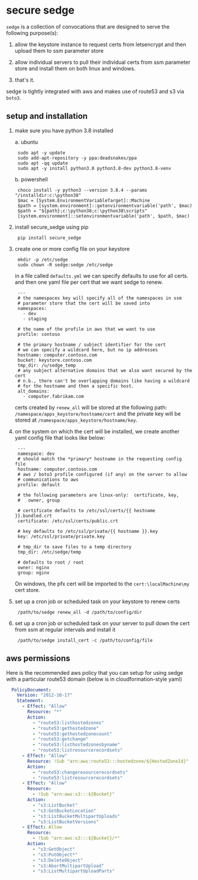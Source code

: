 # secure sedge

`sedge` is a collection of convocations that are designed
to serve the following purpose(s):

1. allow the keystore instance to request certs
   from letsencrypt and then upload them to ssm parameter store

2. allow individual servers to pull their individual certs from
   ssm parameter store and install them on both linux
   and windows.

3. that's it.

sedge is tightly integrated with aws and makes use of route53 and s3 
via ``boto3``.

## setup and installation

1. make sure you have python 3.8 installed

    a. ubuntu

        sudo apt -y update
        sudo add-apt-repository -y ppa:deadsnakes/ppa
        sudo apt -qq update
        sudo apt -y install python3.8 python3.8-dev python3.8-venv

    b. powershell

        choco install -y python3 --version 3.8.4 --params "/installdir:c:\python38"
        $mac = [System.EnvironmentVariableTarget]::Machine
        $path = [system.environment]::getenvironmentvariable('path', $mac)
        $path = "${path};c:\python38;c:\python38\scripts"
        [system.environment]::setenvironmentvariable('path', $path, $mac)

2. install secure_sedge using pip

        pip install secure_sedge


3. create one or more config file on your keystore

        mkdir -p /etc/sedge
        sudo chown -R sedge:sedge /etc/sedge

    in a file called `defaults.yml` we can specify defaults to use for all
    certs.  and then one yaml file per cert that we want sedge to renew.

        ---
        # the namespaces key will specify all of the namespaces in ssm
        # parameter store that the cert will be saved into
        namespaces:
          - dev
          - staging
            
        # the name of the profile in aws that we want to use
        profile: contoso
            
        # the primary hostname / subject identifier for the cert
        # we can specify a wildcard here, but no ip addresses
        hostname: computer.contoso.com
        bucket: keystore.contoso.com
        tmp_dir: /u/sedge_temp
        # any subject alternative domains that we also want secured by the cert
        # n.b., there can't be overlapping domains like having a wildcard
        # for the hostname and then a specific host.
        alt_domains:
          - computer.fabrikam.com
         

    certs created by `renew_all` will be stored at the following path:
    `/namespace/apps_keystore/hostname/cert` and the private key will be
    stored at `/namespace/apps_keystore/hostname/key`.

4. on the system on which the cert will be installed, we create another yaml
   config file that looks like below:

        ---
        namespace: dev
        # should match the *primary* hostname in the requesting config file
        hostname: computer.contoso.com
        # aws / boto3 profile configured (if any) on the server to allow
        # communications to aws
        profile: default
            
        # the following parameters are linux-only:  certificate, key,
        #   owner, group
            
        # certificate defaults to /etc/ssl/certs/{{ hostname }}.bundled.crt
        certificate: /etc/ssl/certs/public.crt
            
        # key defaults to /etc/ssl/private/{{ hostname }}.key
        key: /etc/ssl/private/private.key

        # tmp_dir to save files to a temp directory
        tmp_dir: /etc/sedge/temp
 
        # defaults to root / root
        owner: nginx
        group: nginx

    On windows, the pfx cert will be imported to the ``cert:\localMachine\my``
    cert store.

5. set up a cron job or scheduled task on your keystore to renew certs

        /path/to/sedge renew_all -d /path/to/config/dir

6. set up a cron job or scheduled task on your server to pull down the
   cert from ssm at regular intervals and install it

        /path/to/sedge install_cert -c /path/to/config/file

## aws permissions

Here is the recommended aws policy that you can setup for using sedge
with a particular route53 domain (below is in cloudformation-style yaml)

```yaml
  PolicyDocument:
    Version: "2012-10-17"
    Statement:
      - Effect: "Allow"
        Resource: "*"
        Action:
          - "route53:listhostedzones"
          - "route53:gethostedzone"
          - "route53:gethostedzonecount"
          - "route53:getchange"
          - "route53:listhostedzonesbyname"
          - "route53:listresourcerecordsets"
      - Effect: "Allow"
        Resource: !Sub "arn:aws:route53:::hostedzone/${HostedZoneId}"
        Action:
          - "route53:changeresourcerecordsets"
          - "route53:listresourcerecordsets"
      - Effect: "Allow"
        Resource:
          - !Sub "arn:aws:s3:::${Bucket}"
        Action:
          - "s3:ListBucket"
          - "s3:GetBucketLocation"
          - "s3:ListBucketMultipartUploads"
          - "s3:ListBucketVersions"
      - Effect: Allow
        Resource:
          - !Sub "arn:aws:s3:::${Bucket}/*"
        Action:
          - "s3:GetObject"
          - "s3:PutObject*"
          - "s3:DeleteObject"
          - "s3:AbortMultipartUpload"
          - "s3:ListMultipartUploadParts"
```

